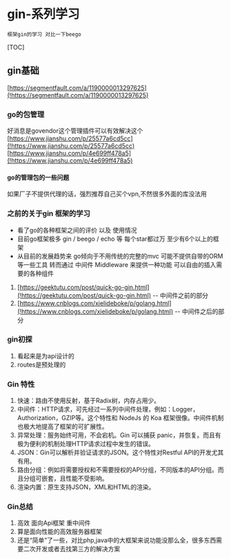# gin-系列学习
```
框架gin的学习 对比一下beego
```
[TOC]
## gin基础
[https://segmentfault.com/a/1190000013297625](!https://segmentfault.com/a/1190000013297625)

### go的包管理
好消息是govendor这个管理插件可以有效解决这个
[https://www.jianshu.com/p/25577a6cd5cc](!https://www.jianshu.com/p/25577a6cd5cc)
[https://www.jianshu.com/p/4e699ff478a5](!https://www.jianshu.com/p/4e699ff478a5)

#### go的管理包的一些问题
如果厂子不提供代理的话，强烈推荐自己买个vpn,不然很多外面的库没法用

### 之前的关于gin 框架的学习
- 看了go的各种框架之间的评价 以及 使用情况 
- 目前go框架极多 gin / beego / echo 等 每个star都过万 至少有6个以上的框架
- 从目前的发展趋势来 go倾向于不用传统的完整的mvc 可能不提供自带的ORM等一些工具 转而通过 中间件 Middleware 来提供一种功能 可以自由的插入需要的各种组件

1. [https://geektutu.com/post/quick-go-gin.html](!https://geektutu.com/post/quick-go-gin.html) -- 中间件之前的部分
2. [https://www.cnblogs.com/xielideboke/p/golang.html](!https://www.cnblogs.com/xielideboke/p/golang.html) -- 中间件之后的部分

### gin初探
1. 看起来是为api设计的
2. routes是预处理的

### Gin 特性
1. 快速：路由不使用反射，基于Radix树，内存占用少。
1. 中间件：HTTP请求，可先经过一系列中间件处理，例如：Logger，Authorization，GZIP等。这个特性和 NodeJs 的 Koa 框架很像。中间件机制也极大地提高了框架的可扩展性。
1. 异常处理：服务始终可用，不会宕机。Gin 可以捕获 panic，并恢复。而且有极为便利的机制处理HTTP请求过程中发生的错误。
1. JSON：Gin可以解析并验证请求的JSON。这个特性对Restful API的开发尤其有用。
1. 路由分组：例如将需要授权和不需要授权的API分组，不同版本的API分组。而且分组可嵌套，且性能不受影响。
1. 渲染内置：原生支持JSON，XML和HTML的渲染。

### Gin总结
1. 高效 面向Api框架 重中间件
1. 算是面向性能的高效服务器框架
1. 还是“简单”了一些，对比php,java中的大框架来说功能没那么全，很多东西需要二次开发或者去找第三方的解决方案
